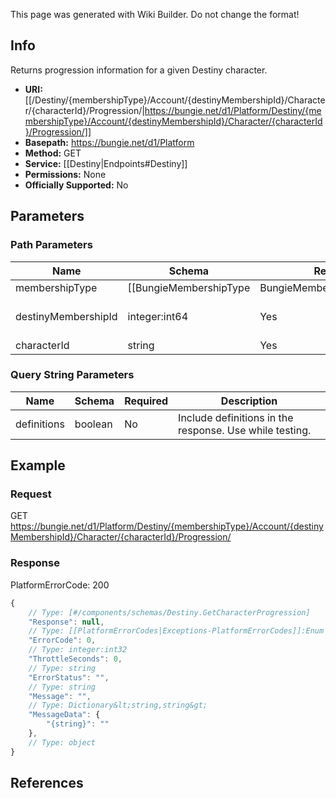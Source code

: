 <span class="wiki-builder">This page was generated with Wiki Builder. Do not change the format!</span>

## Info
Returns progression information for a given Destiny character.

* **URI:** [[/Destiny/{membershipType}/Account/{destinyMembershipId}/Character/{characterId}/Progression/|https://bungie.net/d1/Platform/Destiny/{membershipType}/Account/{destinyMembershipId}/Character/{characterId}/Progression/]]
* **Basepath:** https://bungie.net/d1/Platform
* **Method:** GET
* **Service:** [[Destiny|Endpoints#Destiny]]
* **Permissions:** None
* **Officially Supported:** No

## Parameters
### Path Parameters
Name | Schema | Required | Description
---- | ------ | -------- | -----------
membershipType | [[BungieMembershipType|BungieMembershipType]]:Enum | Yes | The type of account for which info will be extracted.
destinyMembershipId | integer:int64 | Yes | Destiny membership ID.
characterId | string | Yes | 

### Query String Parameters
Name | Schema | Required | Description
---- | ------ | -------- | -----------
definitions | boolean | No | Include definitions in the response. Use while testing.

## Example
### Request
GET https://bungie.net/d1/Platform/Destiny/{membershipType}/Account/{destinyMembershipId}/Character/{characterId}/Progression/

### Response
PlatformErrorCode: 200
```javascript
{
    // Type: [#/components/schemas/Destiny.GetCharacterProgression]
    "Response": null,
    // Type: [[PlatformErrorCodes|Exceptions-PlatformErrorCodes]]:Enum
    "ErrorCode": 0,
    // Type: integer:int32
    "ThrottleSeconds": 0,
    // Type: string
    "ErrorStatus": "",
    // Type: string
    "Message": "",
    // Type: Dictionary&lt;string,string&gt;
    "MessageData": {
        "{string}": ""
    },
    // Type: object
}

```

## References
